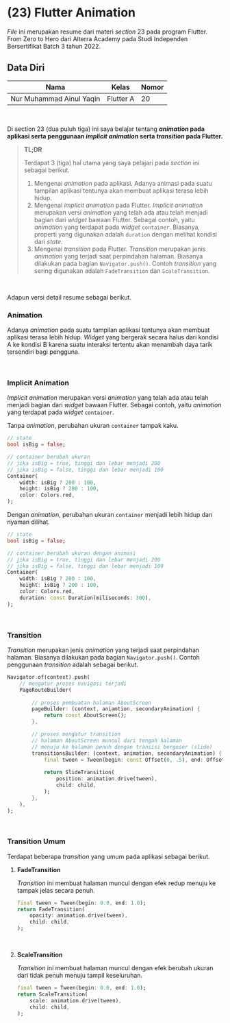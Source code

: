 # **(23) Flutter Animation**

*File* ini merupakan resume dari materi *section* 23 pada program Flutter. From Zero to Hero dari Alterra Academy pada Studi Independen Bersertifikat Batch 3 tahun 2022.

## **Data Diri**

| Nama                     | Kelas      | Nomor      |
|--------------------------|------------|------------|
| Nur Muhammad Ainul Yaqin | Flutter A  | 20         | 

</br>

Di section 23 (dua puluh tiga) ini saya belajar tentang ***animation* pada aplikasi serta penggunaan *implicit animation* serta *transition* pada Flutter.**

> **TL;DR**
> 
> Terdapat 3 (tiga) hal utama yang saya pelajari pada *section* ini sebagai berikut.
>
>1. Mengenai *animation* pada aplikasi. Adanya animasi pada suatu tampilan aplikasi tentunya akan membuat aplikasi terasa lebih hidup.
>2. Mengenai *implicit animation* pada Flutter. *Implicit animation* merupakan versi *animation* yang telah ada atau telah menjadi bagian dari *widget* bawaan Flutter. Sebagai contoh, yaitu *animation* yang terdapat pada *widget* `container`. Biasanya, properti yang digunakan adalah `duration` dengan melihat kondisi dari *state*.
>3. Mengenai *transition* pada Flutter. *Transition* merupakan jenis *animation* yang terjadi saat perpindahan halaman. Biasanya dilakukan pada bagian `Navigator.push()`. Contoh *transition* yang sering digunakan adalah `FadeTransition` dan `ScaleTransition`.

</br>

Adapun versi detail resume sebagai berikut.

### **Animation**

Adanya *animation* pada suatu tampilan aplikasi tentunya akan membuat aplikasi terasa lebih hidup. *Widget* yang bergerak secara halus dari kondisi A ke kondisi B karena suatu interaksi tertentu akan menambah daya tarik tersendiri bagi pengguna.

</br>

### **Implicit Animation**

*Implicit animation* merupakan versi *animation* yang telah ada atau telah menjadi bagian dari *widget* bawaan Flutter. Sebagai contoh, yaitu *animation* yang terdapat pada *widget* `container`.

Tanpa *animation*, perubahan ukuran `container` tampak kaku.

```dart
// state
bool isBig = false;

// container berubah ukuran 
// jika isBig = true, tinggi dan lebar menjadi 200
// jika isBig = false, tinggi dan lebar menjadi 100
Container(
	width: isBig ? 200 : 100,
	height: isBig ? 200 : 100,
	color: Colors.red,
);
```

Dengan *animation*, perubahan ukuran `container` menjadi lebih hidup dan nyaman dilihat.

```dart
// state
bool isBig = false;

// container berubah ukuran dengan animasi
// jika isBig = true, tinggi dan lebar menjadi 200
// jika isBig = false, tinggi dan lebar menjadi 100
Container(
	width: isBig ? 200 : 100,
	height: isBig ? 200 : 100,
	color: Colors.red,
	duration: const Duration(miliseconds: 300),
);
```

</br>

### **Transition**

*Transition* merupakan jenis *animation* yang terjadi saat perpindahan halaman. Biasanya dilakukan pada bagian `Navigator.push()`. Contoh penggunaan *transition* adalah sebagai berikut.

```dart
Navigator.of(context).push(
	// mengatur proses navigasi terjadi
	PageRouteBuilder(
		
		// proses pembuatan halaman AboutScreen
		pageBuilder: (context, aniamtion, secondaryAnimation) {
			return const AboutScreen();
		},

		// proses mengatur transition
		// halaman AboutScreen muncul dari tengah halaman
		// menuju ke halaman penuh dengan transisi bergeser (slide)
		transitionsBuilder: (context, animation, secondaryAnimation) {
			final tween = Tween(begin: const Offset(0, .5), end: Offset.zero);
			
			return SlideTransition(
				position: animation.drive(tween),
				child: child,
			);
		},
	),
);
```


</br>

### **Transition Umum**

Terdapat beberapa *transition* yang umum pada aplikasi sebagai berikut.

1. **FadeTransition**
    
    *Transition* ini membuat halaman muncul dengan efek redup menuju ke tampak jelas secara penuh.
    
    ```dart
    final tween = Tween(begin: 0.0, end: 1.0);
    return FadeTransition(
    	opacity: animation.drive(tween),
    	child: child,
    );
    ```
    
    </br>

2. **ScaleTransition**
    
    *Transition* ini membuat halaman muncul dengan efek berubah ukuran dari tidak penuh menuju tampil keseluruhan.
    
    ```dart
    final tween = Tween(begin: 0.0, end: 1.0);
    return ScaleTransition(
    	scale: animation.drive(tween),
    	child: child,
    );
    ```